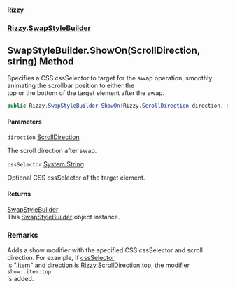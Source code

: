 #### [Rizzy](index 'index')
### [Rizzy](Rizzy 'Rizzy').[SwapStyleBuilder](Rizzy.SwapStyleBuilder 'Rizzy.SwapStyleBuilder')

## SwapStyleBuilder.ShowOn(ScrollDirection, string) Method

Specifies a CSS cssSelector to target for the swap operation, smoothly animating the scrollbar position to either the  
top or the bottom of the target element after the swap.

```csharp
public Rizzy.SwapStyleBuilder ShowOn(Rizzy.ScrollDirection direction, string? cssSelector=null);
```
#### Parameters

<a name='Rizzy.SwapStyleBuilder.ShowOn(Rizzy.ScrollDirection,string).direction'></a>

`direction` [ScrollDirection](Rizzy.ScrollDirection 'Rizzy.ScrollDirection')

The scroll direction after swap.

<a name='Rizzy.SwapStyleBuilder.ShowOn(Rizzy.ScrollDirection,string).cssSelector'></a>

`cssSelector` [System.String](https://docs.microsoft.com/en-us/dotnet/api/System.String 'System.String')

Optional CSS cssSelector of the target element.

#### Returns
[SwapStyleBuilder](Rizzy.SwapStyleBuilder 'Rizzy.SwapStyleBuilder')  
This [SwapStyleBuilder](Rizzy.SwapStyleBuilder 'Rizzy.SwapStyleBuilder') object instance.

### Remarks
Adds a show modifier with the specified CSS cssSelector and scroll direction. For example, if [cssSelector](Rizzy.SwapStyleBuilder.ShowOn(Rizzy.ScrollDirection,string)#Rizzy.SwapStyleBuilder.ShowOn(Rizzy.ScrollDirection,string).cssSelector 'Rizzy.SwapStyleBuilder.ShowOn(Rizzy.ScrollDirection, string).cssSelector')  
is ".item" and [direction](Rizzy.SwapStyleBuilder.ShowOn(Rizzy.ScrollDirection,string)#Rizzy.SwapStyleBuilder.ShowOn(Rizzy.ScrollDirection,string).direction 'Rizzy.SwapStyleBuilder.ShowOn(Rizzy.ScrollDirection, string).direction') is [Rizzy.ScrollDirection.top](https://docs.microsoft.com/en-us/dotnet/api/Rizzy.ScrollDirection.top 'Rizzy.ScrollDirection.top'), the modifier `show:.item:top`  
is added.